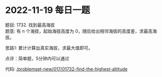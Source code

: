 # 2022-11-19 每日一题


题目: 1732. 找到最高海拔  
题意: 有 n 个海拔，起始海拔高度为 0，随后给出相邻海拔的高度差，求最高海拔。  


思路1: 累计计算出真实海拔，求最大值即可。  


点评：简单题，5分钟内可以通过  


代码: [/problemset-new/017/01732-find-the-highest-altitude](/problemset-new/017/01732-find-the-highest-altitude)  
